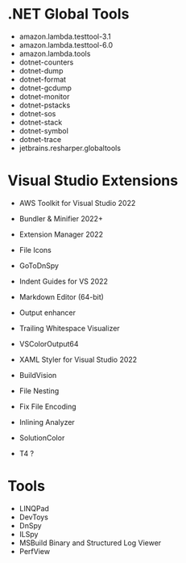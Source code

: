 # .NET Global Tools

* amazon.lambda.testtool-3.1
* amazon.lambda.testtool-6.0
* amazon.lambda.tools
* dotnet-counters
* dotnet-dump
* dotnet-format
* dotnet-gcdump
* dotnet-monitor
* dotnet-pstacks
* dotnet-sos
* dotnet-stack
* dotnet-symbol
* dotnet-trace
* jetbrains.resharper.globaltools

# Visual Studio Extensions

* AWS Toolkit for Visual Studio 2022
* Bundler & Minifier 2022+
* Extension Manager 2022
* File Icons
* GoToDnSpy
* Indent Guides for VS 2022
* Markdown Editor (64-bit)
* Output enhancer
* Trailing Whitespace Visualizer
* VSColorOutput64
* XAML Styler for Visual Studio 2022

* BuildVision
* File Nesting
* Fix File Encoding
* Inlining Analyzer
* SolutionColor
* T4 ?

# Tools

* LINQPad
* DevToys
* DnSpy
* ILSpy
* MSBuild Binary and Structured Log Viewer
* PerfView

